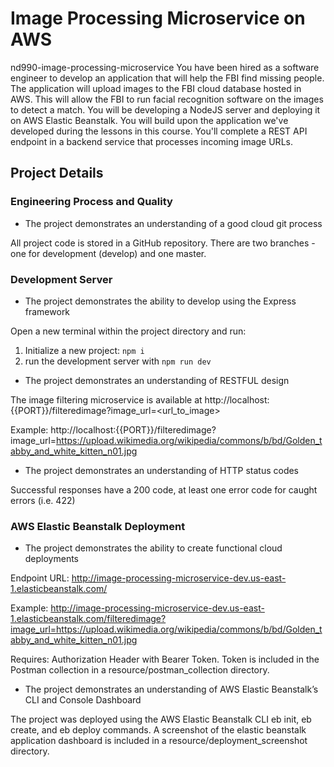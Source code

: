 # Image Processing Microservice on AWS
nd990-image-processing-microservice
You have been hired as a software engineer to develop an application that will help the FBI find missing people. The application will upload images to the FBI cloud database hosted in AWS. This will allow the FBI to run facial recognition software on the images to detect a match. You will be developing a NodeJS server and deploying it on AWS Elastic Beanstalk. You will build upon the application we've developed during the lessons in this course. You'll complete a REST API endpoint in a backend service that processes incoming image URLs.

## Project Details

### Engineering Process and Quality

* The project demonstrates an understanding of a good cloud git process

All project code is stored in a GitHub repository. There are two branches - one for development (develop) and one master.

### Development Server

* The project demonstrates the ability to develop using the Express framework

Open a new terminal within the project directory and run:
  1. Initialize a new project: `npm i`
  2. run the development server with `npm run dev`

* The project demonstrates an understanding of RESTFUL design

The image filtering microservice is available at http://localhost:{{PORT}}/filteredimage?image_url=<url_to_image>

Example: http://localhost:{{PORT}}/filteredimage?image_url=https://upload.wikimedia.org/wikipedia/commons/b/bd/Golden_tabby_and_white_kitten_n01.jpg

* The project demonstrates an understanding of HTTP status codes

Successful responses have a 200 code, at least one error code for caught errors (i.e. 422)

### AWS Elastic Beanstalk Deployment

* The project demonstrates the ability to create functional cloud deployments

Endpoint URL: http://image-processing-microservice-dev.us-east-1.elasticbeanstalk.com/

Example: http://image-processing-microservice-dev.us-east-1.elasticbeanstalk.com/filteredimage?image_url=https://upload.wikimedia.org/wikipedia/commons/b/bd/Golden_tabby_and_white_kitten_n01.jpg

Requires: Authorization Header with Bearer Token. Token is included in the Postman collection in a resource/postman_collection directory.

* The project demonstrates an understanding of AWS Elastic Beanstalk’s CLI and Console Dashboard

The project was deployed using the AWS Elastic Beanstalk CLI eb init, eb create, and eb deploy commands.
A screenshot of the elastic beanstalk application dashboard is included in a resource/deployment_screenshot directory.

